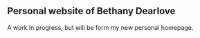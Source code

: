 ## Personal website of Bethany Dearlove

A work in progress, but will be form my new personal homepage. 
